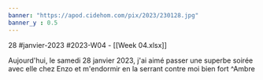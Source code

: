 ```yaml
---
banner: "https://apod.cidehom.com/pix/2023/230128.jpg"
banner_y : 0.5
---
```

28 #janvier-2023 #2023-W04 - [[Week 04.xlsx]]


Aujourd'hui, le samedi 28 janvier 2023, j'ai aimé passer une superbe soirée avec elle chez Enzo et m'endormir en la serrant contre moi bien fort ^Ambre